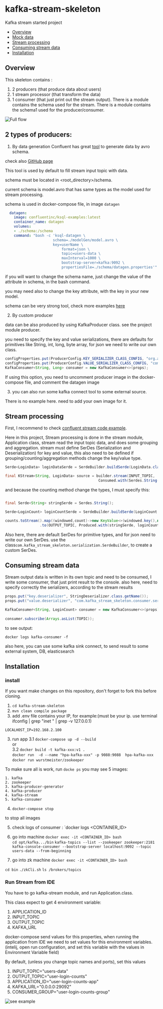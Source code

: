# kafka-stream-skeleton

<p>Kafka stream started project</p>
<ul>
  <li><a href="#Overview">Overview</a></li>
  <li><a href="#Mock-data">Mock data</a></li>
  <li><a href="#Stream-processing">Stream processing</a></li>
  <li><a href="#Consuming-stream-data">Consuming stream data</a></li>
  <li><a href="#Installation">Installation</a></li>
</ul>

## Overview

This skeleton contains :
1. 2 producers (that produce data about users)
2. 1 stream processor (that transform the data)
3. 1 consumer (that just print out the stream output).
There is a module contains the schema  used for the stream.
There is a module contains the schema1 used for the producer/consumer.

![Full flow](kafka-skeleton.png)

## 2 types of producers:

1. By data generation
Confluent has great [tool](https://docs.confluent.io/current/ksql/docs/tutorials/generate-custom-test-data.html) to generate data by avro schema.

check also [GitHub page](https://github.com/confluentinc/ksql/tree/master/ksql-examples)

This tool is used by default to fill stream input topic with data.

schema must be located in <root_directory>/schema.

current schema is model.avro that has same types as the model used for stream processing.

schema is used in docker-compose file, in image `datagen`

```yaml
  datagen:
    image: confluentinc/ksql-examples:latest
    container_name: datagen
    volumes:
    - ./schema:/schema
    command: "bash -c 'ksql-datagen \
                      schema=./modelGen/model.avro \
                      key=userName \
                          format=json \
                          topic=users-data \
                          maxInterval=1000 \
                          bootstrap-server=kafka:9092 \
                          propertiesFile=./schema/datagen.properties'"
```

if you will want to change the schema name, just change the value of the attribute in schema, in the bash command.

you may need also to change the key attribute, with the key in your new model.

schema can be very strong tool, check more examples [here](https://github.com/confluentinc/ksql/tree/master/ksql-examples)  
 
2. By custom producer

data can be also produced  by using KafkaProducer class. see the project module producer.

you need to specify the key and value serializations, there are defaults for primitives like String, int, long, byte array, for json we need to write our own class. 

```java
configProperties.put(ProducerConfig.KEY_SERIALIZER_CLASS_CONFIG, "org.apache.kafka.common.serialization.StringSerializer");
configProperties.put(ProducerConfig.VALUE_SERIALIZER_CLASS_CONFIG, "com.kafka_stream_skeleton.producer.serialization.JsonPOJOSerializer");
KafkaConsumer<String, Long> consumer = new KafkaConsumer<>(props);
```
If using this option, you need to uncomment producer image in the docker-compose file, and comment the datagen image

3. you can also run some kafka connect tool to some external source.
 
There is no example here. need to add your own image for it.

## Stream processing

First, I recommend to check [confluent stream code example](https://github.com/confluentinc/kafka-streams-examples/tree/5.0.1-post/src/main/java/io/confluent/examples/streams).

Here in this project, Stream processing is done in the stream module, Application class, stream read the input topic data, and does some grouping and aggregation.
stream must define SerDes (Serialization and Deserialization) for key and value, this also need to be defined if grouping/counting/aggregation methods change the key/value type.

```java
Serde<LoginData> loginDataSerde = SerdeBuilder.buildSerde(LoginData.class);

final KStream<String, LoginData> source = builder.stream(INPUT_TOPIC, 
                                           Consumed.with(Serdes.String(), loginDataSerde));

```

and because the counting method change the types, I must specify this:
```java

final Serde<String> stringSerde = Serdes.String();

Serde<LoginCount> loginCountSerde = SerdeBuilder.buildSerde(LoginCount.class);

counts.toStream().map((windowed,count)->new KeyValue<>(windowed.key(),new LoginCount(windowed.key(),count,windowed.window().start(),windowed.window().end())))
                .to(OUTPUT_TOPIC, Produced.with(stringSerde, loginCountSerde));
```

Also here, there are default SerDes for primitive types, and for json need to write our own SerDes.
use the class`com.kafka_stream_skeleton.serialization.SerdeBuilder`, to create a custom SerDes.

## Consuming stream data

Stream output data is written in its own topic and need to be consumed, I write some consumer, that just print result to the console.
also here, need to specify correctly the serializers, according to the stream results

```java
props.put("key.deserializer", StringDeserializer.class.getName());
props.put("value.deserializer", "com.kafka_stream_skeleton.consumer.serialization.JsonPOJODeserializer");

KafkaConsumer<String, LoginCount> consumer = new KafkaConsumer<>(props);
    
consumer.subscribe(Arrays.asList(TOPIC));
```

to see output:
```
docker logs kafka-consumer -f
```

also here, you can use some kafka sink connect, to send result to some external system, DB, elasticsearch

## Installation

 
### install 

If you want make changes on this repository, don't forget to fork this before cloning.

1. `cd kafka-stream-skeleton`
2. `mvn clean compile package` 
2. add .env file contains your IP, for example:(must be your ip.  use terminal ifconfig | grep "inet " | grep -v 127.0.0.1)
```properties
LOCALHOST_IP=192.168.2.100
```
3. run app
 3.1 `docker-compose up -d --build`   
 or  
 3.2 `docker build -t kafka-xxx:v1 .`  
     `docker run  -d --name "hpa-kafka-xxx" -p 9088:9088  hpa-kafka-xxx`
     `docker run wurstmeister/zookeeper`

To make sure all is work, run `docke ps` you may see 5 images:

    1. kafka
    2. zookeeper
    3. kafka-producer-generator
    4. kafka-producer
    4. kafka-stream
    5. kafka-consumer

4. `docker-compose stop `

to stop all images

5. check logs of consumer : `docker logs <CONTAINER_ID>

6. go into machine `docker exec -it <CONTAINER_ID> bash`   
`cd opt/kafka.../bin`
`kafka-topics --list --zookeeper zookeeper:2181`
`kafka-console-consumer --bootstrap-server localhost:9092 --topic users-data --from-beginning`

7. go into zk machine `docker exec -it <CONTAINER_ID> bash`  

`cd bin`
`./zkCli.sh`
`ls /brokers/topics`

### Run Stream from IDE

You have to go kafka-stream module, and run Application.class.

This class expect to get 4 environment variable:

1. APPLICATION_ID
2. INPUT_TOPIC
3. OUTPUT_TOPIC
4. KAFKA_URL

docker-compose send values for this properties, when running the application from IDE we need to set values for this environment variables.
(intelij, open run configuration, and set this variable with the values in Environment Variable field)

By default, (unless you change topic names and ports), set this values
1. INPUT_TOPIC="users-data" 
2. OUTPUT_TOPIC="user-login-counts" 
3. APPLICATION_ID="user-login-counts-app" 
4. KAFKA_URL="0.0.0.0:29092"
5. CONSUMER_GROUP="user-login-counts-group"


![see example](env-variable-intelij.png)

